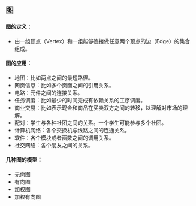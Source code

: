 ## 图

#### 图的定义： 
- 由一组顶点（Vertex）和一组能够连接做任意两个顶点的边（Edge）的集合组成。

#### 图的应用：
- 地图：比如两点之间的最短路径。
- 网页信息：比如多个页面之间的引用关系。
- 电路：元件之间的连接关系。
- 任务调度：比如最少的时间完成有依赖关系的工序调度。
- 商业交易：比如表示现金和商品在买卖双方之间的转移，以理解对市场的理解。
- 配对：学生与各种社团之间的关系。一个学生可能参与多个社团。
- 计算机网络：各个交换机与线路之间的连通关系。
- 软件：各个模块或者函数之间的调用关系。
- 社交网络：各个朋友之间的关系。

#### 几种图的模型：
- 无向图
- 有向图
- 加权图
- 加权有向图
